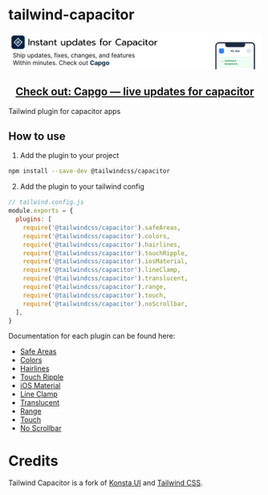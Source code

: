 # tailwind-capacitor
<a href="https://capgo.app/"><img src='https://raw.githubusercontent.com/Cap-go/capgo/main/assets/capgo_banner.png' alt='Capgo - Instant updates for capacitor'/></a>
  
<div align="center">
<h2><a href="https://capgo.app/">Check out: Capgo — live updates for capacitor</a></h2>
</div>

Tailwind plugin for capacitor apps


How to use
----------

1. Add the plugin to your project
```bash
npm install --save-dev @tailwindcss/capacitor
```

2. Add the plugin to your tailwind config
```js
// tailwind.config.js
module.exports = {
  plugins: [
    require('@tailwindcss/capacitor').safeAreas,
    require('@tailwindcss/capacitor').colors,
    require('@tailwindcss/capacitor').hairlines,
    require('@tailwindcss/capacitor').touchRipple,
    require('@tailwindcss/capacitor').iosMaterial,
    require('@tailwindcss/capacitor').lineClamp,
    require('@tailwindcss/capacitor').translucent,
    require('@tailwindcss/capacitor').range,
    require('@tailwindcss/capacitor').touch,
    require('@tailwindcss/capacitor').noScrollbar,
  ],
}
```

Documentation for each plugin can be found here:
- [Safe Areas](https://github.com/Cap-go/tailwind-capacitor/blob/main/docs/safe-areas.md)
- [Colors](https://github.com/Cap-go/tailwind-capacitor/blob/main/docs/colors.md)
- [Hairlines](https://github.com/Cap-go/tailwind-capacitor/blob/main/docs/hairlines.md)
- [Touch Ripple](https://github.com/Cap-go/tailwind-capacitor/blob/main/docs/touch-ripple.md)
- [iOS Material](https://github.com/Cap-go/tailwind-capacitor/blob/main/docs/ios-material.md)
- [Line Clamp](https://github.com/Cap-go/tailwind-capacitor/blob/main/docs/line-clamp.md)
- [Translucent](https://github.com/Cap-go/tailwind-capacitor/blob/main/docs/translucent.md)
- [Range](https://github.com/Cap-go/tailwind-capacitor/blob/main/docs/range.md)
- [Touch](https://github.com/Cap-go/tailwind-capacitor/blob/main/docs/touch.md)
- [No Scrollbar](https://github.com/Cap-go/tailwind-capacitor/blob/main/docs/no-scrollbar.md)

# Credits

Tailwind Capacitor is a fork of [Konsta UI](https://github.com/konstaui/konstaui) and [Tailwind CSS](https://tailwindcss.com/).
